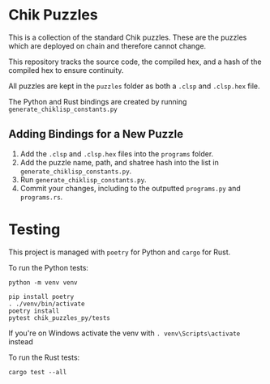 # Chik Puzzles

This is a collection of the standard Chik puzzles.
These are the puzzles which are deployed on chain and therefore cannot change.

This repository tracks the source code, the compiled hex, and a hash of the compiled hex to ensure continuity.

All puzzles are kept in the `puzzles` folder as both a `.clsp` and `.clsp.hex` file.

The Python and Rust bindings are created by running `generate_chiklisp_constants.py`

## Adding Bindings for a New Puzzle

1. Add the `.clsp` and `.clsp.hex` files into the `programs` folder.
2. Add the puzzle name, path, and shatree hash into the list in `generate_chiklisp_constants.py`.
3. Run `generate_chiklisp_constants.py`.
4. Commit your changes, including to the outputted `programs.py` and `programs.rs`.

# Testing

This project is managed with `poetry` for Python and `cargo` for Rust.

To run the Python tests:

```
python -m venv venv

pip install poetry
. ./venv/bin/activate
poetry install
pytest chik_puzzles_py/tests
```

If you're on Windows activate the venv with `. venv\Scripts\activate` instead

To run the Rust tests:

```
cargo test --all
```
